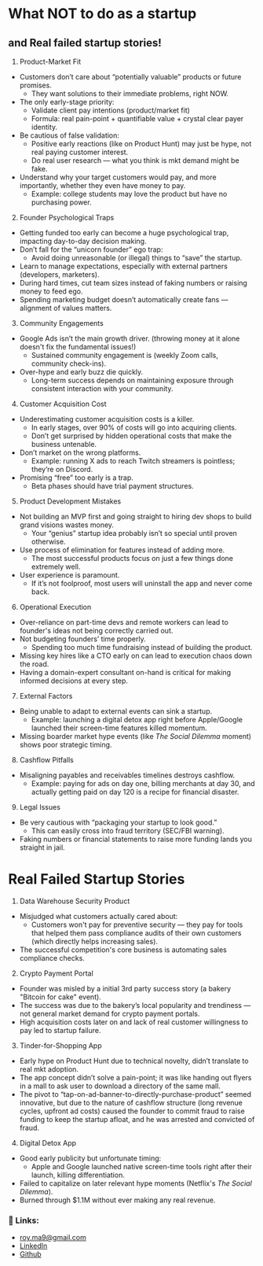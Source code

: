 # What NOT to do as a startup
## and Real failed startup stories!


 1. Product-Market Fit  
- Customers don’t care about “potentially valuable” products or future promises.  
  - They want solutions to their immediate problems, right NOW.  
- The only early-stage priority:  
  - Validate client pay intentions (product/market fit)  
  - Formula: real pain-point + quantifiable value + crystal clear payer identity.  
- Be cautious of false validation:  
  - Positive early reactions (like on Product Hunt) may just be hype, not real paying customer interest.  
  - Do real user research — what you think is mkt demand might be fake.  
- Understand why your target customers would pay, and more importantly, whether they even have money to pay.  
  - Example: college students may love the product but have no purchasing power.  


 2. Founder Psychological Traps  
- Getting funded too early can become a huge psychological trap, impacting day-to-day decision making.
- Don’t fall for the “unicorn founder” ego trap:  
  - Avoid doing unreasonable (or illegal) things to “save” the startup.  
- Learn to manage expectations, especially with external partners (developers, marketers).  
- During hard times, cut team sizes instead of faking numbers or raising money to feed ego.  
- Spending marketing budget doesn’t automatically create fans — alignment of values matters.  


 3. Community Engagements
- Google Ads isn’t the main growth driver. (throwing money at it alone doesn't fix the fundamental issues!)
  - Sustained community engagement is (weekly Zoom calls, community check-ins).  
- Over-hype and early buzz die quickly.  
  - Long-term success depends on maintaining exposure through consistent interaction with your community.  


 4. Customer Acquisition Cost
- Underestimating customer acquisition costs is a killer.  
  - In early stages, over 90% of costs will go into acquiring clients.  
  - Don’t get surprised by hidden operational costs that make the business untenable.  
- Don’t market on the wrong platforms.  
  - Example: running X ads to reach Twitch streamers is pointless; they’re on Discord.  
- Promising “free” too early is a trap.  
  - Beta phases should have trial payment structures.  


 5. Product Development Mistakes  
- Not building an MVP first and going straight to hiring dev shops to build grand visions wastes money.  
  - Your “genius” startup idea probably isn’t so special until proven otherwise.  
- Use process of elimination for features instead of adding more.  
  - The most successful products focus on just a few things done extremely well.  
- User experience is paramount.  
  - If it’s not foolproof, most users will uninstall the app and never come back.  


 6. Operational Execution  
- Over-reliance on part-time devs and remote workers can lead to founder's ideas not being correctly carried out.  
- Not budgeting founders’ time properly.  
  - Spending too much time fundraising instead of building the product.  
- Missing key hires like a CTO early on can lead to execution chaos down the road. 
- Having a domain-expert consultant on-hand is critical for making informed decisions at every step.  


 7. External Factors  
- Being unable to adapt to external events can sink a startup.  
  - Example: launching a digital detox app right before Apple/Google launched their screen-time features killed momentum.  
- Missing boarder market hype events (like *The Social Dilemma* moment) shows poor strategic timing.  


 8. Cashflow Pitfalls  
- Misaligning payables and receivables timelines destroys cashflow.  
  - Example: paying for ads on day one, billing merchants at day 30, and actually getting paid on day 120 is a recipe for financial disaster.  


 9. Legal Issues  
- Be very cautious with “packaging your startup to look good.”  
  - This can easily cross into fraud territory (SEC/FBI warning).  
- Faking numbers or financial statements to raise more funding lands you straight in jail.  

 
# Real Failed Startup Stories

1. Data Warehouse Security Product
- Misjudged what customers actually cared about:
	- Customers won't pay for preventive security — they pay for tools that helped them pass compliance audits of their own customers (which directly helps increasing sales). 
- The successful competition's core business is automating sales compliance checks.


2. Crypto Payment Portal
- Founder was misled by a initial 3rd party success story (a bakery "Bitcoin for cake" event).  
- The success was due to the bakery’s local popularity and trendiness — not general market demand for crypto payment portals.
- High acquisition costs later on and lack of real customer willingness to pay led to startup failure.  


3. Tinder-for-Shopping App
- Early hype on Product Hunt due to technical novelty, didn’t translate to real mkt adoption.  
- The app concept didn’t solve a pain-point; it was like handing out flyers in a mall to ask user to download a directory of the same mall.  
- The pivot to “tap-on-ad-banner-to-directly-purchase-product” seemed innovative, but due to the nature of cashflow structure (long revenue cycles, upfront ad costs) caused the founder to commit fraud to raise funding to keep the startup afloat, and he was arrested and convicted of fraud.  


4. Digital Detox App
- Good early publicity but unfortunate timing:
	- Apple and Google launched native screen-time tools right after their launch, killing differentiation.  
- Failed to capitalize on later relevant hype moments (Netflix's *The Social Dilemma*).  
- Burned through $1.1M without ever making any real revenue.  


### 🔗 Links:
- roy.ma9@gmail.com
- [LinkedIn](https://www.linkedin.com/in/royma/)
- [Github](https://github.com/Creative-Ataraxia)
